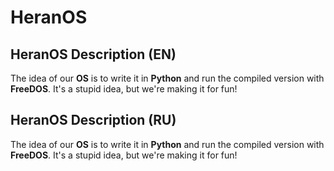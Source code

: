 <dev aling="center"><h1>HeranOS</h1></dev>

## HeranOS Description (EN)
The idea of our __OS__ is to write it in **Python** and run the compiled version with **FreeDOS**. It's a stupid idea, but we're making it for fun!
## HeranOS Description (RU)
The idea of our __OS__ is to write it in **Python** and run the compiled version with **FreeDOS**. It's a stupid idea, but we're making it for fun!
